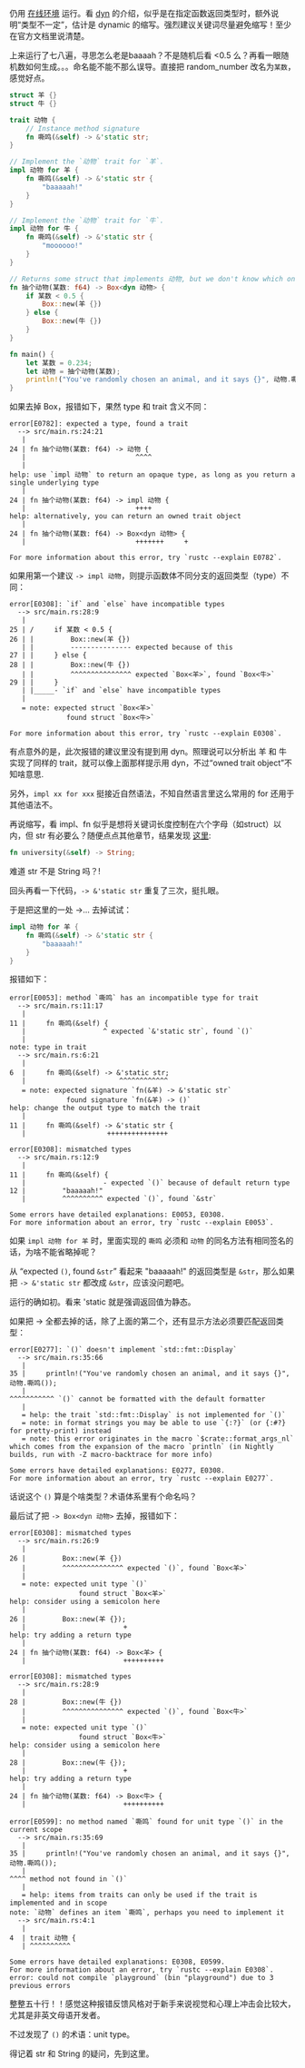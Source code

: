 
仍用 [在线环境](https://play.rust-lang.org/) 运行。看 [dyn](https://doc.rust-lang.org/rust-by-example/trait/dyn.html) 的介绍，似乎是在指定函数返回类型时，额外说明“类型不一定”，估计是 dynamic 的缩写。强烈建议关键词尽量避免缩写！至少在官方文档里说清楚。

上来运行了七八遍，寻思怎么老是baaaah？不是随机后看 <0.5 么？再看一眼随机数如何生成。。。命名能不能不那么误导。直接把 random_number 改名为`某数`，感觉好点。

```rust
struct 羊 {}
struct 牛 {}

trait 动物 {
    // Instance method signature
    fn 嘶鸣(&self) -> &'static str;
}

// Implement the `动物` trait for `羊`.
impl 动物 for 羊 {
    fn 嘶鸣(&self) -> &'static str {
        "baaaaah!"
    }
}

// Implement the `动物` trait for `牛`.
impl 动物 for 牛 {
    fn 嘶鸣(&self) -> &'static str {
        "moooooo!"
    }
}

// Returns some struct that implements 动物, but we don't know which one at compile time.
fn 抽个动物(某数: f64) -> Box<dyn 动物> {
    if 某数 < 0.5 {
        Box::new(羊 {})
    } else {
        Box::new(牛 {})
    }
}

fn main() {
    let 某数 = 0.234;
    let 动物 = 抽个动物(某数);
    println!("You've randomly chosen an animal, and it says {}", 动物.嘶鸣());
}
```

如果去掉 Box<dyn>，报错如下，果然 type 和 trait 含义不同：

```
error[E0782]: expected a type, found a trait
  --> src/main.rs:24:21
   |
24 | fn 抽个动物(某数: f64) -> 动物 {
   |                           ^^^^
   |
help: use `impl 动物` to return an opaque type, as long as you return a single underlying type
   |
24 | fn 抽个动物(某数: f64) -> impl 动物 {
   |                           ++++
help: alternatively, you can return an owned trait object
   |
24 | fn 抽个动物(某数: f64) -> Box<dyn 动物> {
   |                           +++++++     +

For more information about this error, try `rustc --explain E0782`.
```

如果用第一个建议 `-> impl 动物`，则提示函数体不同分支的返回类型（type）不同：

```
error[E0308]: `if` and `else` have incompatible types
  --> src/main.rs:28:9
   |
25 | /     if 某数 < 0.5 {
26 | |         Box::new(羊 {})
   | |         --------------- expected because of this
27 | |     } else {
28 | |         Box::new(牛 {})
   | |         ^^^^^^^^^^^^^^^ expected `Box<羊>`, found `Box<牛>`
29 | |     }
   | |_____- `if` and `else` have incompatible types
   |
   = note: expected struct `Box<羊>`
              found struct `Box<牛>`

For more information about this error, try `rustc --explain E0308`.
```

有点意外的是，此次报错的建议里没有提到用 dyn。照理说可以分析出 羊 和 牛 实现了同样的 trait，就可以像上面那样提示用 dyn，不过“owned trait object”不知啥意思.

另外，`impl xx for xxx` 挺接近自然语法，不知自然语言里这么常用的 for 还用于其他语法不。

再说缩写，看 impl、fn 似乎是想将关键词长度控制在六个字母（如struct）以内，但 str 有必要么？随便点点其他章节，结果发现 [这里](https://doc.rust-lang.org/rust-by-example/trait/supertraits.html):

```rust
fn university(&self) -> String;
```

难道 str 不是 String 吗？!

回头再看一下代码，`-> &'static str` 重复了三次，挺扎眼。

于是把这里的一处 ->... 去掉试试：
```rust
impl 动物 for 羊 {
    fn 嘶鸣(&self) -> &'static str {
        "baaaaah!"
    }
}
```

报错如下：

```
error[E0053]: method `嘶鸣` has an incompatible type for trait
  --> src/main.rs:11:17
   |
11 |     fn 嘶鸣(&self) {
   |                   ^ expected `&'static str`, found `()`
   |
note: type in trait
  --> src/main.rs:6:21
   |
6  |     fn 嘶鸣(&self) -> &'static str;
   |                       ^^^^^^^^^^^^
   = note: expected signature `fn(&羊) -> &'static str`
              found signature `fn(&羊) -> ()`
help: change the output type to match the trait
   |
11 |     fn 嘶鸣(&self) -> &'static str {
   |                    +++++++++++++++

error[E0308]: mismatched types
  --> src/main.rs:12:9
   |
11 |     fn 嘶鸣(&self) {
   |                   - expected `()` because of default return type
12 |         "baaaaah!"
   |         ^^^^^^^^^^ expected `()`, found `&str`

Some errors have detailed explanations: E0053, E0308.
For more information about an error, try `rustc --explain E0053`.
```

如果 `impl 动物 for 羊` 时，里面实现的 `嘶鸣` 必须和 `动物` 的同名方法有相同签名的话，为啥不能省略掉呢？

从 “expected `()`, found `&str`” 看起来 "baaaaah!" 的返回类型是 `&str`，那么如果把 `-> &'static str` 都改成 `&str`，应该没问题吧。

运行的确如初。看来 'static 就是强调返回值为静态。

如果把 -> 全都去掉的话，除了上面的第二个，还有显示方法必须要匹配返回类型：

```
error[E0277]: `()` doesn't implement `std::fmt::Display`
  --> src/main.rs:35:66
   |
35 |     println!("You've randomly chosen an animal, and it says {}", 动物.嘶鸣());
   |                                                                  ^^^^^^^^^^^ `()` cannot be formatted with the default formatter
   |
   = help: the trait `std::fmt::Display` is not implemented for `()`
   = note: in format strings you may be able to use `{:?}` (or {:#?} for pretty-print) instead
   = note: this error originates in the macro `$crate::format_args_nl` which comes from the expansion of the macro `println` (in Nightly builds, run with -Z macro-backtrace for more info)

Some errors have detailed explanations: E0277, E0308.
For more information about an error, try `rustc --explain E0277`.
```

话说这个 `()` 算是个啥类型？术语体系里有个命名吗？

最后试了把 `-> Box<dyn 动物>` 去掉，报错如下：

```
error[E0308]: mismatched types
  --> src/main.rs:26:9
   |
26 |         Box::new(羊 {})
   |         ^^^^^^^^^^^^^^^ expected `()`, found `Box<羊>`
   |
   = note: expected unit type `()`
                 found struct `Box<羊>`
help: consider using a semicolon here
   |
26 |         Box::new(羊 {});
   |                        +
help: try adding a return type
   |
24 | fn 抽个动物(某数: f64) -> Box<羊> {
   |                        ++++++++++

error[E0308]: mismatched types
  --> src/main.rs:28:9
   |
28 |         Box::new(牛 {})
   |         ^^^^^^^^^^^^^^^ expected `()`, found `Box<牛>`
   |
   = note: expected unit type `()`
                 found struct `Box<牛>`
help: consider using a semicolon here
   |
28 |         Box::new(牛 {});
   |                        +
help: try adding a return type
   |
24 | fn 抽个动物(某数: f64) -> Box<牛> {
   |                        ++++++++++

error[E0599]: no method named `嘶鸣` found for unit type `()` in the current scope
  --> src/main.rs:35:69
   |
35 |     println!("You've randomly chosen an animal, and it says {}", 动物.嘶鸣());
   |                                                                       ^^^^ method not found in `()`
   |
   = help: items from traits can only be used if the trait is implemented and in scope
note: `动物` defines an item `嘶鸣`, perhaps you need to implement it
  --> src/main.rs:4:1
   |
4  | trait 动物 {
   | ^^^^^^^^^^

Some errors have detailed explanations: E0308, E0599.
For more information about an error, try `rustc --explain E0308`.
error: could not compile `playground` (bin "playground") due to 3 previous errors
```

整整五十行！！感觉这种报错反馈风格对于新手来说视觉和心理上冲击会比较大，尤其是非英文母语开发者。

不过发现了 `()` 的术语：unit type。

得记着 str 和 String 的疑问，先到这里。
